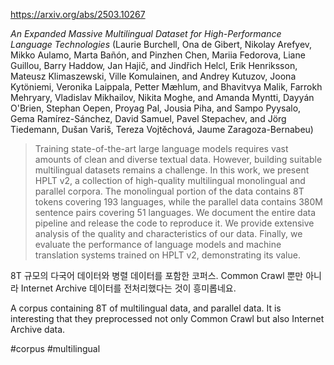 https://arxiv.org/abs/2503.10267

*An Expanded Massive Multilingual Dataset for High-Performance Language Technologies* (Laurie Burchell, Ona de Gibert, Nikolay Arefyev, Mikko Aulamo, Marta Bañón, and Pinzhen Chen, Mariia Fedorova, Liane Guillou, Barry Haddow, Jan Hajič, and Jindřich Helcl, Erik Henriksson, Mateusz Klimaszewski, Ville Komulainen, and Andrey Kutuzov, Joona Kytöniemi, Veronika Laippala, Petter Mæhlum, and Bhavitvya Malik, Farrokh Mehryary, Vladislav Mikhailov, Nikita Moghe, and Amanda Myntti, Dayyán O'Brien, Stephan Oepen, Proyag Pal, Jousia Piha, and Sampo Pyysalo, Gema Ramírez-Sánchez, David Samuel, Pavel Stepachev, and Jörg Tiedemann, Dušan Variš, Tereza Vojtěchová, Jaume Zaragoza-Bernabeu)

> Training state-of-the-art large language models requires vast amounts of clean and diverse textual data. However, building suitable multilingual datasets remains a challenge. In this work, we present HPLT v2, a collection of high-quality multilingual monolingual and parallel corpora. The monolingual portion of the data contains 8T tokens covering 193 languages, while the parallel data contains 380M sentence pairs covering 51 languages. We document the entire data pipeline and release the code to reproduce it. We provide extensive analysis of the quality and characteristics of our data. Finally, we evaluate the performance of language models and machine translation systems trained on HPLT v2, demonstrating its value.

8T 규모의 다국어 데이터와 병렬 데이터를 포함한 코퍼스. Common Crawl 뿐만 아니라 Internet Archive 데이터를 전처리했다는 것이 흥미롭네요.

A corpus containing 8T of multilingual data, and parallel data. It is interesting that they preprocessed not only Common Crawl but also Internet Archive data.

#corpus #multilingual 